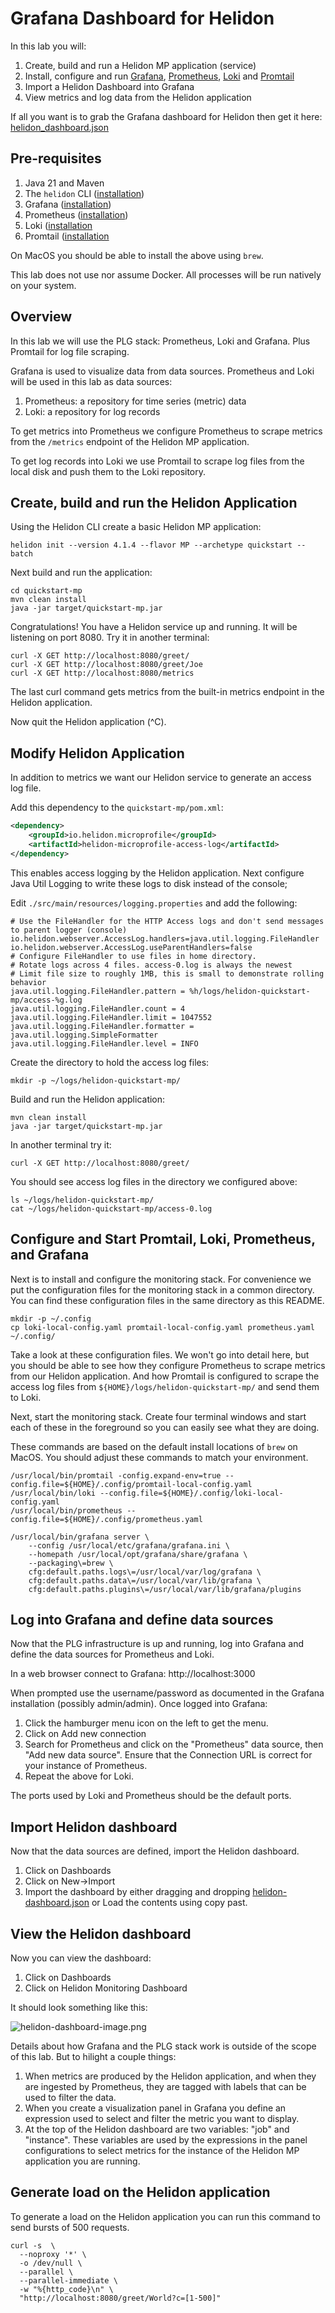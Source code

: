 # Grafana Dashboard for Helidon

In this lab you will:

1. Create, build and run a Helidon MP application (service)
2. Install, configure and run [Grafana](https://grafana.com/docs/grafana/latest/), [Prometheus](https://prometheus.io/docs/introduction/overview/), [Loki](https://grafana.com/docs/loki/latest/) and [Promtail](https://grafana.com/docs/loki/latest/send-data/promtail/)
3. Import a Helidon Dashboard into Grafana
4. View metrics and log data from the Helidon application

If all you want is to grab the Grafana dashboard for Helidon then get it here: [helidon_dashboard.json](helidon-dashboard.json)

## Pre-requisites

1. Java 21 and Maven
2. The `helidon` CLI ([installation](https://helidon.io/docs/v4/about/cli))
3. Grafana ([installation](https://grafana.com/docs/grafana/latest/setup-grafana/installation/))
4. Prometheus ([installation](https://prometheus.io/docs/prometheus/latest/installation/))
5. Loki ([installation](https://grafana.com/docs/loki/latest/setup/install/)
6. Promtail ([installation](https://grafana.com/docs/loki/latest/send-data/promtail/installation/)

On MacOS you should be able to install the above using `brew`.

This lab does not use nor assume Docker. All processes will be run natively on your system.

## Overview

In this lab we will use the PLG stack: Prometheus, Loki and Grafana. Plus Promtail for log file scraping.

Grafana is used to visualize data from data sources. Prometheus and Loki will be used in this lab as data sources:

1. Prometheus: a repository for time series (metric) data
2. Loki: a repository for log records

To get metrics into Prometheus we configure Prometheus to scrape metrics from the `/metrics` endpoint of the Helidon MP application.

To get log records into Loki we use Promtail to scrape log files from the local disk and push them to the Loki repository.

## Create, build and run the Helidon Application

Using the Helidon CLI create a basic Helidon MP application:

```shell
helidon init --version 4.1.4 --flavor MP --archetype quickstart --batch
```

Next build and run the application:

```shell
cd quickstart-mp
mvn clean install
java -jar target/quickstart-mp.jar
```

Congratulations! You have a Helidon service up and running. It will be listening on port 8080. Try it in another terminal:

```shell
curl -X GET http://localhost:8080/greet/
curl -X GET http://localhost:8080/greet/Joe
curl -X GET http://localhost:8080/metrics
```

The last curl command gets metrics from the built-in metrics endpoint in the Helidon application.

Now quit the Helidon application (^C).

## Modify Helidon Application

In addition to metrics we want our Helidon service to generate an access log file.

Add this dependency to the `quickstart-mp/pom.xml`:

```xml
<dependency>
    <groupId>io.helidon.microprofile</groupId>
    <artifactId>helidon-microprofile-access-log</artifactId>
</dependency>
```

This enables access logging by the Helidon application. Next configure Java Util Logging to write
these logs to disk instead of the console;

Edit `./src/main/resources/logging.properties` and add the following:

```properties
# Use the FileHandler for the HTTP Access logs and don't send messages to parent logger (console)
io.helidon.webserver.AccessLog.handlers=java.util.logging.FileHandler
io.helidon.webserver.AccessLog.useParentHandlers=false
# Configure FileHandler to use files in home directory.
# Rotate logs across 4 files. access-0.log is always the newest
# Limit file size to roughly 1MB, this is small to demonstrate rolling behavior
java.util.logging.FileHandler.pattern = %h/logs/helidon-quickstart-mp/access-%g.log
java.util.logging.FileHandler.count = 4
java.util.logging.FileHandler.limit = 1047552
java.util.logging.FileHandler.formatter = java.util.logging.SimpleFormatter
java.util.logging.FileHandler.level = INFO
```

Create the directory to hold the access log files:

```shell
mkdir -p ~/logs/helidon-quickstart-mp/
```

Build and run the Helidon application:

```shell
mvn clean install
java -jar target/quickstart-mp.jar
```

In another terminal try it:

```shell
curl -X GET http://localhost:8080/greet/
```

You should see access log files in the directory we configured above:

```shell
ls ~/logs/helidon-quickstart-mp/
cat ~/logs/helidon-quickstart-mp/access-0.log
```

## Configure and Start Promtail, Loki, Prometheus, and Grafana

Next is to install and configure the monitoring stack. For convenience we put the configuration files for the
monitoring stack in a common directory. You can find these configuration files in the same directory as this README.

```shell
mkdir -p ~/.config
cp loki-local-config.yaml promtail-local-config.yaml prometheus.yaml ~/.config/
```

Take a look at these configuration files. We won't go into detail here, but you should be able to see how they
configure Prometheus to scrape metrics from our Helidon application. And how Promtail is configured to scrape
the access log files from `${HOME}/logs/helidon-quickstart-mp/` and send them to Loki.

Next, start the monitoring stack. Create four terminal windows and start each of
these in the foreground so you can easily see what they are doing.

These commands are based on the default install locations of `brew` on MacOS. You should adjust these commands
to match your environment.

```shell
/usr/local/bin/promtail -config.expand-env=true --config.file=${HOME}/.config/promtail-local-config.yaml
/usr/local/bin/loki --config.file=${HOME}/.config/loki-local-config.yaml
/usr/local/bin/prometheus --config.file=${HOME}/.config/prometheus.yaml

/usr/local/bin/grafana server \
    --config /usr/local/etc/grafana/grafana.ini \
    --homepath /usr/local/opt/grafana/share/grafana \
    --packaging\=brew \
    cfg:default.paths.logs\=/usr/local/var/log/grafana \
    cfg:default.paths.data\=/usr/local/var/lib/grafana \
    cfg:default.paths.plugins\=/usr/local/var/lib/grafana/plugins
```

## Log into Grafana and define data sources

Now that the PLG infrastructure is up and running, log into Grafana and define the data sources for Prometheus and Loki.

In a web browser connect to Grafana: http://localhost:3000

When prompted use the username/password as documented in the Grafana installation (possibly admin/admin).
Once logged into Grafana:

1. Click the hamburger menu icon on the left to get the menu.
2. Click on Add new connection
3. Search for Prometheus and click on the "Prometheus" data source, then "Add new data source". Ensure that the Connection URL is correct for your instance of Prometheus.
4. Repeat the above for Loki.

The ports used by Loki and Prometheus should be the default ports.

## Import Helidon dashboard

Now that the data sources are defined, import the Helidon dashboard.

1. Click on Dashboards
2. Click on New->Import
3. Import the dashboard by either dragging and dropping [helidon-dashboard.json](./helidon-dashboard.json) or Load the contents using copy past.

## View the Helidon dashboard

Now you can view the dashboard:

1. Click on Dashboards
2. Click on Helidon Monitoring Dashboard

It should look something like this:

![helidon-dashboard-image.png](./helidon-dashboard-image.png)

Details about how Grafana and the PLG stack work is outside of the scope of this lab. But to hilight a couple things:

1. When metrics are produced by the Helidon application, and when they are ingested by Prometheus, they are tagged with labels that can be used to filter the data.
2. When you create a visualization panel in Grafana you define an expression used to select and filter the metric you want to display.
3. At the top of the Helidon dashboard are two variables: "job" and "instance". These variables are used by the expressions in the panel configurations to select metrics for the instance of the Helidon MP application you are running.

## Generate load on the Helidon application

To generate a load on the Helidon application you can run this command to send bursts of 500 requests.

```shell
curl -s  \
  --noproxy '*' \
  -o /dev/null \
  --parallel \
  --parallel-immediate \
  -w "%{http_code}\n" \
  "http://localhost:8080/greet/World?c=[1-500]"
```
